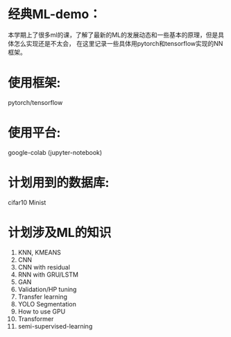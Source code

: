 # 经典ML-demo：
本学期上了很多ml的课，了解了最新的ML的发展动态和一些基本的原理，但是具体怎么实现还是不太会，
在这里记录一些具体用pytorch和tensorflow实现的NN框架。

# 使用框架:
pytorch/tensorflow

# 使用平台:
google-colab (jupyter-notebook)

# 计划用到的数据库:
cifar10
Minist

# 计划涉及ML的知识
1. KNN, KMEANS
2. CNN 
3. CNN with residual
4. RNN with GRU/LSTM
5. GAN
6. Validation/HP tuning
7. Transfer learning
8. YOLO Segmentation 
9. How to use GPU
10. Transformer
11. semi-supervised-learning
